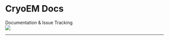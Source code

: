 # CryoEM Docs
Documentation &amp; Issue Tracking  
![](https://img.shields.io/badge/SPRINT-v0.1.1-9925BD.svg)
***
